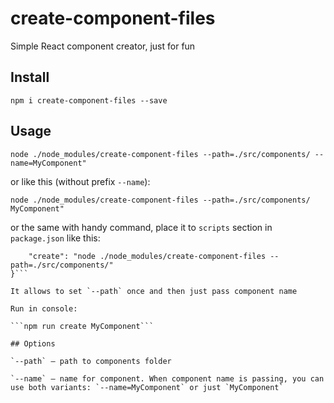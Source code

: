 # create-component-files

Simple React component creator, just for fun

## Install

```npm i create-component-files --save```

## Usage

```node ./node_modules/create-component-files --path=./src/components/ --name=MyComponent"```

or like this (without prefix `--name`):

```node ./node_modules/create-component-files --path=./src/components/ MyComponent"```

or the same with handy command, place it to `scripts` section in `package.json` like this:

```"scripts": {
    "create": "node ./node_modules/create-component-files --path=./src/components/"
}```

It allows to set `--path` once and then just pass component name

Run in console:

```npm run create MyComponent```

## Options

`--path` — path to components folder

`--name` — name for component. When component name is passing, you can use both variants: `--name=MyComponent` or just `MyComponent`


